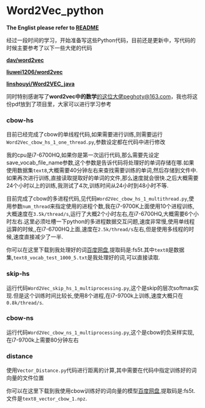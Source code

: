 # Word2Vec_python

**The Englist please refer to <a href="https://github.com/Link-Li/Word2Vec_python" target="_blank">README</a>**

经过一段时间的学习，开始准备写这些Python代码，目前还是更新中，写代码的时候主要参考了以下一些大佬的代码

**<a href="https://github.com/dav/word2vec" target="_blank">dav/word2vec</a>**

**<a href="https://github.com/liuwei1206/word2vec" target="_blank">liuwei1206/word2vec</a>**

**<a href="https://github.com/linshouyi/Word2VEC_java" target="_blank">linshouyi/Word2VEC_java</a>**

同时特别感谢写了**word2vec中的数学**的这位大佬peghoty@163.com，我也将这份pdf放到了项目里，大家可以进行学习参考

### cbow-hs
目前已经完成了cbow的单线程代码,如果需要进行训练,则需要运行`Word2Vec_cbow_hs_1_one_thread.py`,参数设定都在代码中进行修改

我的cpu是i7-6700HQ,如果你是第一次运行代码,那么需要先设定save_vocab_file_name参数,这个参数是告诉代码将处理好的单词存储在哪.如果使用数据集`text8`,大概需要40分钟左右来查找需要训练的单词,然后存储到文件中.如果再次进行训练,直接读取提取好的单词的文件,那么速度就会很快.之后大概需要24个小时以上的训练,我测试了4次,训练时间从24小时到48小时不等.

目前完成了cbow的多进程代码,见代码`Word2Vec_cbow_hs_1_multithread.py`,使用参数`num_thread`来指定使用的进程个数,我在i7-9700K上面使用10个进程训练,大概速度在`3.5k/thread/s`,运行了大概2个小时左右,在i7-6700HQ,大概需要6个小时左右.这里必须吐槽一下python的多进程数据交互问题,速度非常慢,使用单线程运算的时候,,在i7-6700HQ上面,速度在`2.5k/thread/s`左右,但是使用多线程的时候,速度直接减少了一半.

你可以在这里下载到我处理好的词<a href="https://pan.baidu.com/s/1ruOs7RFy140L8L9UHvBKIw" traget="_blank">百度网盘</a>,提取码是:fs5t.其中`text8`是数据集,`text8_vocab_test_1000_5.txt`是我处理好的词,可以直接读取.

### skip-hs
运行代码`Word2Vec_skip_hs_1_multiprocessing.py`,这个是skip的层次softmax实现.但是这个训练时间比较长,使用8个进程,在i7-9700k上训练,速度大概只在`0.8k/thread/s`.

### cbow-ns
运行代码`Word2Vec_cbow_ns_1_multiprocessing.py`,这个是cbow的负采样实现,在i7-9700k上需要80分钟左右

### distance
使用`Vector_Distance.py`代码进行距离的计算,其中需要在代码中指定训练好的词向量的文件位置

你可以在这里下载到我使用cbow训练好的词向量的模型<a href="https://pan.baidu.com/s/1ruOs7RFy140L8L9UHvBKIw" traget="_blank">百度网盘</a>,提取码是:fs5t.文件是`text8_vector_cbow_1.npz`.



